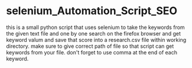 # selenium_Automation_Script_SEO
this is a small python script that uses selenium to take the keywords from the given text file and one by one search on the firefox browser and get keyword valum and save that score into a research.csv file within working directory.
make sure to give correct path of file so that script can get keywords from your file.
don't forget to use comma at the end of each keyword.

